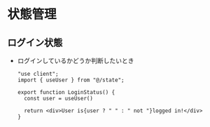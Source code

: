 # 状態管理

## ログイン状態

- ログインしているかどうか判断したいとき

  ```tsx
  "use client";
  import { useUser } from "@/state";

  export function LoginStatus() {
    const user = useUser()

    return <div>User is{user ? " " : " not "}logged in!</div>
  }
  ```
